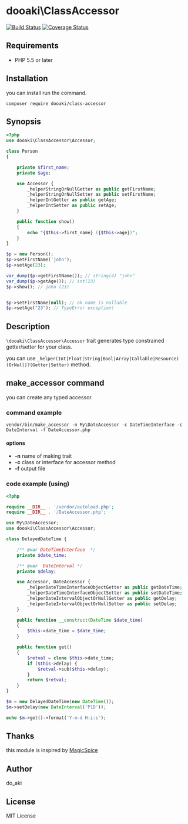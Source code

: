 dooaki\ClassAccessor
=============

[![Build Status](https://travis-ci.org/do-aki/class-accessor.svg?branch=master)](https://travis-ci.org/do-aki/class-accessor)
[![Coverage Status](https://coveralls.io/repos/github/do-aki/class-accessor/badge.svg?branch=master)](https://coveralls.io/github/do-aki/class-accessor?branch=master)

Requirements
-------------
* PHP 5.5 or later

Installation
-------------

you can install run the command.

```
composer require dooaki/class-accessor
```

Synopsis
-------------

```php
<?php
use dooaki\ClassAccessor\Accessor;

class Person
{

    private $first_name;
    private $age;

    use Accessor {
        _helperStringOrNullGetter as public getFirstName;
        _helperStringOrNullSetter as public setFirstName;
        _helperIntGetter as public getAge;
        _helperIntSetter as public setAge;
    }

    public function show()
    {
        echo "{$this->first_name} ({$this->age})";
    }
}

$p = new Person();
$p->setFirstName('john');
$p->setAge(23);

var_dump($p->getFirstName()); // string(4) "john"
var_dump($p->getAge()); // int(23)
$p->show(); // john (23)


$p->setFirstName(null); // ok name is nullable
$p->setAge("23"); // TypeError exception!
```

Description
-------------

`\dooaki\ClassAccessor\Accessor` trait generates type constrained getter/setter for your class.

you can use `_helper(Int|Float|String|Bool|Array|Callable|Resource)(OrNull)?(Getter|Setter)` method.


make_accessor command
------------

you can create any typed accessor.

### command example
```
vendor/bin/make_accessor -n My\DateAccessor -c DateTimeInterface -c DateInterval -f DateAccessor.php
```

#### options

* __-n__ name of making trait
* __-c__ class or interface for accessor method
* __-f__ output file


### code example (using)
```php
<?php

require __DIR__ . '/vendor/autoload.php';
require __DIR__ . '/DateAccessor.php';

use My\DateAccessor;
use dooaki\ClassAccessor\Accessor;

class DelayedDateTime {

    /** @var DateTimeInterface  */
    private $date_time;

    /** @var  DateInterval */
    private $delay;

    use Accessor, DateAccessor {
        _helperDateTimeInterfaceObjectGetter as public getDateTime;
        _helperDateTimeInterfaceObjectSetter as public setDateTime;
        _helperDateIntervalObjectOrNullGetter as public getDelay;
        _helperDateIntervalObjectOrNullSetter as public setDelay;
    }

    public function __construct(DateTime $date_time)
    {
        $this->date_time = $date_time;
    }

    public function get()
    {
        $retval = clone $this->date_time;
        if ($this->delay) {
            $retval->sub($this->delay);
        }
        return $retval;
    }
}

$m = new DelayedDateTime(new DateTime());
$m->setDelay(new DateInterval('P1D'));

echo $m->get()->format('Y-m-d H:i:s');
```

Thanks
------------
this module is inspired by [MagicSpice](https://github.com/gree/MagicSpice)


Author
------------
do_aki

License
------------
MIT License
